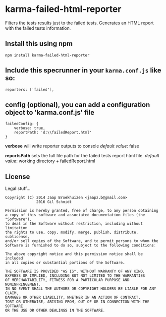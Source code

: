karma-failed-html-reporter
==============

Filters the tests results just to the failed tests.
Generates an HTML report with the failed tests information.

Install this using npm
--------------

    npm install karma-failed-html-reporter

Include this specrunner in your `karma.conf.js` like so:
--------------

    reporters: ['failed'],

config (optional), you can add a configuration object to 'karma.conf.js' file
--------------

    failedConfig: {
		verbose: true,
		reportPath: 'd:\\failedReport.html'
	}    
    
**verbose**
will write reporter outputs to console
*default value*: false
    
**reportsPath**
sets the full file path for the failed tests report html file. 
*default value*: working directory + failedReport.html 

License
--------------
Legal stuff...

    Copyright (C) 2014 Jaap Broekhuizen <jaapz.b@gmail.com>
                  2016 Gil Schmidt

    Permission is hereby granted, free of charge, to any person obtaining
    a copy of this software and associated documentation files (the "Software"),
    to deal in the Software without restriction, including without limitation
    the rights to use, copy, modify, merge, publish, distribute, sublicense,
    and/or sell copies of the Software, and to permit persons to whom the
    Software is furnished to do so, subject to the following conditions:

    The above copyright notice and this permission notice shall be included
    in all copies or substantial portions of the Software.

    THE SOFTWARE IS PROVIDED "AS IS", WITHOUT WARRANTY OF ANY KIND,
    EXPRESS OR IMPLIED, INCLUDING BUT NOT LIMITED TO THE WARRANTIES
    OF MERCHANTABILITY, FITNESS FOR A PARTICULAR PURPOSE AND NONINFRINGEMENT.
    IN NO EVENT SHALL THE AUTHORS OR COPYRIGHT HOLDERS BE LIABLE FOR ANY CLAIM,
    DAMAGES OR OTHER LIABILITY, WHETHER IN AN ACTION OF CONTRACT,
    TORT OR OTHERWISE, ARISING FROM, OUT OF OR IN CONNECTION WITH THE SOFTWARE
    OR THE USE OR OTHER DEALINGS IN THE SOFTWARE.

